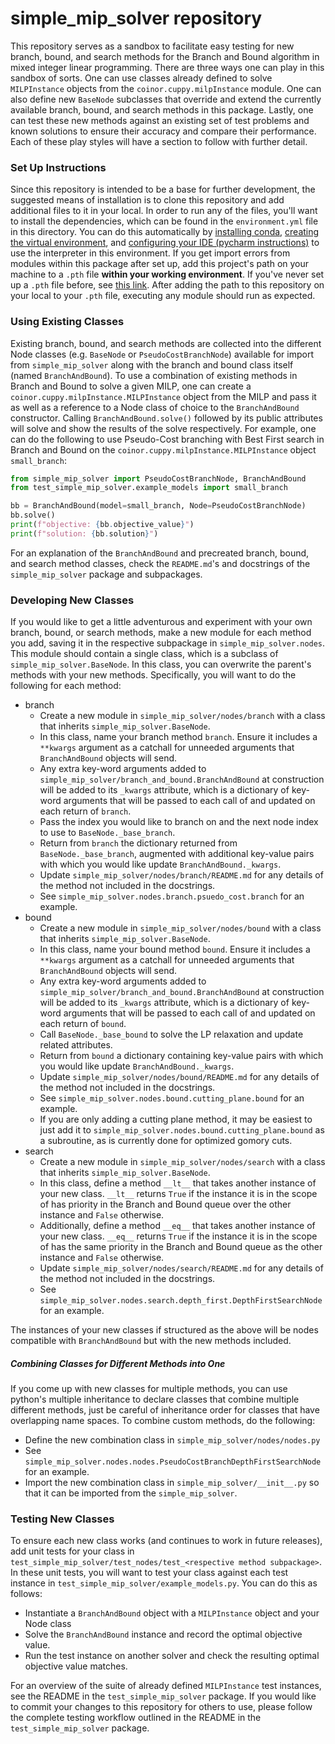 # simple_mip_solver repository

This repository serves as a sandbox to facilitate easy testing for new branch,
bound, and search methods for the Branch and Bound algorithm in mixed integer
linear programming. There are three ways one can play in this sandbox of sorts.
One can use classes already defined to solve `MILPInstance` objects from the
`coinor.cuppy.milpInstance` module. One can also define new `BaseNode` subclasses
that override and extend the currently available branch, bound, and search methods
in this package. Lastly, one can test these new methods against an existing
set of test problems and known solutions to ensure their accuracy and compare
their performance. Each of these play styles will have a section to follow with
further detail.

### Set Up Instructions
Since this repository is intended to be a base for further development, the
suggested means of installation is to clone this repository and add additional files
to it in your local. In order to run any of the files, you'll want to install
the dependencies, which can be found in the `environment.yml` file in this directory.
You can do this automatically by [installing conda](https://docs.conda.io/en/latest/miniconda.html),
[creating the virtual environment](https://docs.conda.io/projects/conda/en/latest/user-guide/tasks/manage-environments.html#creating-an-environment-from-an-environment-yml-file),
and [configuring your IDE (pycharm instructions)](https://www.jetbrains.com/help/pycharm/configuring-python-interpreter.html#default-interpreter)
to use the interpreter in this environment. If you get import errors from modules
within this package after set up, add this project's path on your machine to a `.pth`
file **within your working environment**. If you've never set up a `.pth` file before,
see [this link](https://medium.com/@arnaud.bertrand/modifying-python-s-search-path-with-pth-files-2a41a4143574).
After adding the path to this repository on your local to your `.pth` file,
executing any module should run as expected.

### Using Existing Classes
Existing branch, bound, and search methods are collected into the different Node
classes (e.g. `BaseNode` or `PseudoCostBranchNode`) available for import from
`simple_mip_solver` along with the branch and bound class itself (named
`BranchAndBound`). To use a combination of existing methods in Branch and Bound
to solve a given MILP, one can create a `coinor.cuppy.milpInstance.MILPInstance`
object from the MILP and pass it as well as a reference to a Node class of choice
to the `BranchAndBound` constructor. Calling `BranchAndBound.solve()` followed
by its public attributes will solve and show the results of the solve respectively.
For example, one can do the following to use Pseudo-Cost branching with Best First
search in Branch and Bound on the `coinor.cuppy.milpInstance.MILPInstance` object
`small_branch`:

```python
from simple_mip_solver import PseudoCostBranchNode, BranchAndBound
from test_simple_mip_solver.example_models import small_branch

bb = BranchAndBound(model=small_branch, Node=PseudoCostBranchNode)
bb.solve()
print(f"objective: {bb.objective_value}")
print(f"solution: {bb.solution}")
```

For an explanation of the `BranchAndBound` and precreated branch, bound, and search
method classes, check the `README.md`'s and docstrings of the `simple_mip_solver`
package and subpackages.

### Developing New Classes
If you would like to get a little adventurous and experiment with your own
branch, bound, or search methods, make a new module for each method you add,
saving it in the respective subpackage in `simple_mip_solver.nodes`. This module
should contain a single class, which is a subclass of `simple_mip_solver.BaseNode`.
In this class, you can overwrite the parent's methods with your new methods. 
Specifically, you will want to do the following for each method:

* branch 
    * Create a new module in `simple_mip_solver/nodes/branch` with a class that
      inherits `simple_mip_solver.BaseNode`.
    * In this class, name your branch method `branch`. Ensure it includes a `**kwargs` argument
      as a catchall for unneeded arguments that `BranchAndBound` objects will send.
    * Any extra key-word arguments added to `simple_mip_solver/branch_and_bound.BranchAndBound`
      at construction will be added to its `_kwargs` attribute, which is a dictionary
      of key-word arguments that will be passed to each call of and updated on each
      return of `branch`.
    * Pass the index you would like to branch on and the next node index to use
      to `BaseNode._base_branch`.
    * Return from `branch` the dictionary returned from `BaseNode._base_branch`,
      augmented with additional key-value pairs with which you would like update
      `BranchAndBound._kwargs`.
    * Update `simple_mip_solver/nodes/branch/README.md` for any details of the
      method not included in the docstrings.
    * See `simple_mip_solver.nodes.branch.psuedo_cost.branch` for an example.
* bound
    * Create a new module in `simple_mip_solver/nodes/bound` with a class that
      inherits `simple_mip_solver.BaseNode`.
    * In this class, name your bound method `bound`. Ensure it includes a `**kwargs` argument
      as a catchall for unneeded arguments that `BranchAndBound` objects will send.
    * Any extra key-word arguments added to `simple_mip_solver/branch_and_bound.BranchAndBound`
      at construction will be added to its `_kwargs` attribute, which is a dictionary
      of key-word arguments that will be passed to each call of and updated on each
      return of `bound`.
    * Call `BaseNode._base_bound` to solve the LP relaxation and update related
      attributes.
    * Return from `bound` a dictionary containing key-value pairs with which you
      would like update `BranchAndBound._kwargs`.
    * Update `simple_mip_solver/nodes/bound/README.md` for any details of the
      method not included in the docstrings.  
    * See `simple_mip_solver.nodes.bound.cutting_plane.bound` for an example.
    * If you are only adding a cutting plane method, it may be easiest to just
      add it to `simple_mip_solver.nodes.bound.cutting_plane.bound` as a subroutine,
      as is currently done for optimized gomory cuts.
* search
    * Create a new module in `simple_mip_solver/nodes/search` with a class that
      inherits `simple_mip_solver.BaseNode`.
    * In this class, define a method `__lt__` that takes another instance of your new class.
      `__lt__` returns `True` if the instance it is in the scope of has priority
      in the Branch and Bound queue over the other instance and `False` otherwise.
    * Additionally, define a method `__eq__` that takes another instance of your new class.
      `__eq__` returns `True` if the instance it is in the scope of has the same
      priority in the Branch and Bound queue as the other instance and `False` otherwise.
    * Update `simple_mip_solver/nodes/search/README.md` for any details of the
      method not included in the docstrings.  
    * See `simple_mip_solver.nodes.search.depth_first.DepthFirstSearchNode` for
      an example.
  
The instances of your new classes if structured as the above will be nodes
compatible with `BranchAndBound` but with the new methods included.

##### Combining Classes for Different Methods into One
If you come up with new classes for multiple methods, you can use python's
multiple inheritance to declare classes that combine multiple different methods,
just be careful of inheritance order for classes that have overlapping name spaces.
To combine custom methods, do the following:
* Define the new combination class in `simple_mip_solver/nodes/nodes.py`
* See `simple_mip_solver.nodes.nodes.PseudoCostBranchDepthFirstSearchNode` for an
  example.
* Import the new combination class in `simple_mip_solver/__init__.py` so
  that it can be imported from the `simple_mip_solver`.


### Testing New Classes 
To ensure each new class works (and continues to work in future releases), add
unit tests for your class in
`test_simple_mip_solver/test_nodes/test_<respective method subpackage>`. In these
unit tests, you will want to test your class against each test instance in
`test_simple_mip_solver/example_models.py`. You can do this as follows:
* Instantiate a `BranchAndBound` object with a `MILPInstance` object and your Node class
* Solve the `BranchAndBound` instance and record the optimal objective value.
* Run the test instance on another solver and check the resulting optimal
  objective value matches.

For an overview of the suite of already defined `MILPInstance` test instances,
see the README in the `test_simple_mip_solver` package. If you would like to commit
your changes to this repository for others to use, please follow the complete
testing workflow outlined in the README in the `test_simple_mip_solver` package.
